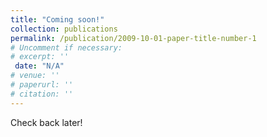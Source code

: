```yaml
---
title: "Coming soon!"
collection: publications
permalink: /publication/2009-10-01-paper-title-number-1
# Uncomment if necessary:
# excerpt: ''
 date: "N/A"
# venue: ''
# paperurl: ''
# citation: ''
---
```


Check back later!
